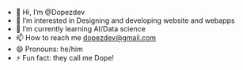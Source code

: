 - 👋 Hi, I’m @Dopezdev
- 👀 I’m interested in Designing and developing website and webapps
- 🌱 I’m currently learning AI/Data science
- 📫 How to reach me dopezdev@gmail.com
- 😄 Pronouns: he/him
- ⚡ Fun fact: they call me Dope!

<!---
Dopezdev/Dopezdev is a ✨ special ✨ repository because its `README.md` (this file) appears on your GitHub profile.
You can click the Preview link to take a look at your changes.
--->

